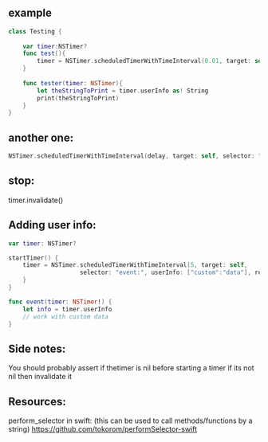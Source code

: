 ## example
```swift
class Testing {
    
    var timer:NSTimer?
    func test(){
        timer = NSTimer.scheduledTimerWithTimeInterval(0.01, target: self, selector: "tester:", userInfo: somethingToPass, repeats: false)
    }
    
    func tester(timer: NSTimer){
        let theStringToPrint = timer.userInfo as! String
        print(theStringToPrint)
    }
}
```




## another one:
```swift
NSTimer.scheduledTimerWithTimeInterval(delay, target: self, selector: "onFlip", userInfo: nil, repeats: false)
```


## stop:
timer.invalidate()


## Adding user info:

```swift
var timer: NSTimer?

startTimer() {
    timer = NSTimer.scheduledTimerWithTimeInterval(5, target: self,
                    selector: "event:", userInfo: ["custom":"data"], repeats: true)
    }
}

func event(timer: NSTimer!) {        
    let info = timer.userInfo
    // work with custom data        
}
```

## Side notes:

You should probably assert if thetimer is nil before starting a timer if its not nil then invalidate it

## Resources:

perform_selector in swift: (this can be used to call methods/functions by a string)
https://github.com/tokorom/performSelector-swift

